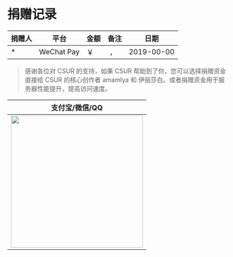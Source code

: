 # 捐赠记录

| 捐赠人       | 平台       | 金额     | 备注                                     | 日期       |
| ------------ | ---------- | -------- | ---------------------------------------- | ---------- |
| \*           | WeChat Pay | ￥ &nbsp;  | &nbsp;，&nbsp;                       | 2019-00-00 |


> 感谢各位对 CSUR 的支持，如果 CSUR 帮助到了你，您可以选择捐赠资金直接给 CSUR 的核心创作者 amamIya 和 伊丽莎白。或者捐赠资金用于服务器性能提升，提高访问速度。

|                              支付宝/微信/QQ                              |
| :----------------------------------------------------------------------: |
| <img src="https://i.loli.net/2019/12/20/5ZBuakxyinLsz42.jpg" width="300"/> |
